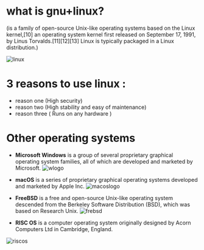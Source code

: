 # what is gnu+linux? 
(is a family of open-source Unix-like operating systems based on the Linux kernel,[10] an operating system kernel first released on September 17, 1991, by Linus Torvalds.[11][12][13] Linux is typically packaged in a Linux distribution.)

![linux](http://lofrev.net/wp-content/photos/2014/10/Linux-logo.png) 
# 3 reasons to use linux : 

* reason one (High security)
* reason two (High stability and easy of maintenance) 
* reason three ( Runs on any hardware )

# Other operating systems
* **Microsoft Windows** is a group of several proprietary graphical operating system families, all of which are developed and marketed by Microsoft. 
![wlogo](http://2.bp.blogspot.com/_TU2dXrWu-zI/TB6qKb9AdoI/AAAAAAAAABI/MB_g_XrmHFU/s1600/microsoft-windows-vista-logo.jpg)

* **macOS** is a series of proprietary graphical operating systems developed and marketed by Apple Inc. 
![macoslogo](https://www.pinpointlabs.com/wp-content/uploads/2019/01/MACOS-LOGO.png)

* **FreeBSD** is a free and open-source Unix-like operating system descended from the Berkeley Software Distribution (BSD), which was based on Research Unix.
![frebsd](https://www.freebsd-fr.org/wp-content/uploads/2017/02/logo-freebsd-dowload.png)

* **RISC OS** is a computer operating system originally designed by Acorn Computers Ltd in Cambridge, England.

![riscos](https://www.riscos.fr/riscos.png)

